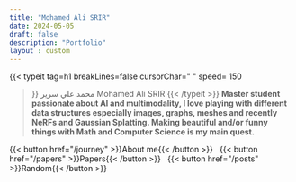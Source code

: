 ```yaml
---
title: "Mohamed Ali SRIR"
date: 2024-05-05
draft: false
description: "Portfolio"
layout : custom
---
```


{{< typeit 
  tag=h1
  breakLines=false
  cursorChar=" "
  speed= 150
>}}
محمد علي سرير
Mohamed Ali SRIR
{{< /typeit >}}
**Master student passionate about AI and multimodality, I love playing with different data structures especially images, graphs, meshes and recently NeRFs and Gaussian Splatting. Making beautiful and/or funny things with Math and Computer Science is my main quest.**
<div class="flex justify-center">
  <div class="flex flex-wrap justify-center">
    {{< button href="/journey" >}}About me{{< /button >}}
    &nbsp;
    {{< button href="/papers" >}}Papers{{< /button >}}
    &nbsp;
    {{< button href="/posts" >}}Random{{< /button >}}
  </div>
</div>
